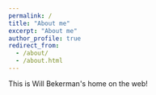 ```yaml
---
permalink: /
title: "About me"
excerpt: "About me"
author_profile: true
redirect_from: 
  - /about/
  - /about.html
---
```


This is Will Bekerman's home on the web!